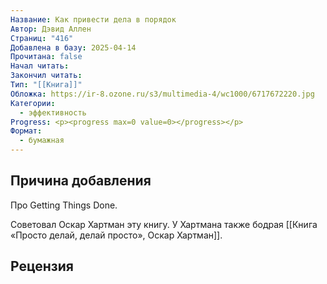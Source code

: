 ```yaml
---
Название: Как привести дела в порядок
Автор: Дэвид Аллен
Страниц: "416"
Добавлена в базу: 2025-04-14
Прочитана: false
Начал читать: 
Закончил читать: 
Тип: "[[Книга]]"
Обложка: https://ir-8.ozone.ru/s3/multimedia-4/wc1000/6717672220.jpg
Категории:
  - эффективность
Progress: <p><progress max=0 value=0></progress></p>
Формат:
  - бумажная
---
```

## Причина добавления

Про Getting Things Done.

Советовал Оскар Хартман эту книгу. У Хартмана также бодрая [[Книга «Просто делай, делай просто», Оскар Хартман]].

## Рецензия
